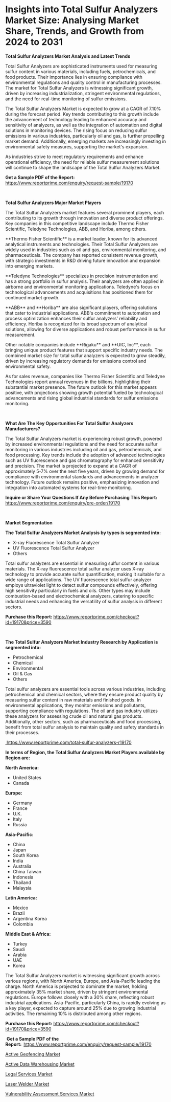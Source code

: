 <p><h1>Insights into Total Sulfur Analyzers Market Size: Analysing Market Share, Trends, and Growth from 2024 to 2031</h1></p><p><strong>Total Sulfur Analyzers Market Analysis and Latest Trends</strong></p>
<p><p>Total Sulfur Analyzers are sophisticated instruments used for measuring sulfur content in various materials, including fuels, petrochemicals, and food products. Their importance lies in ensuring compliance with environmental regulations and quality control in manufacturing processes. The market for Total Sulfur Analyzers is witnessing significant growth, driven by increasing industrialization, stringent environmental regulations, and the need for real-time monitoring of sulfur emissions.</p><p>The Total Sulfur Analyzers Market is expected to grow at a CAGR of 7.10% during the forecast period. Key trends contributing to this growth include the advancement of technology leading to enhanced accuracy and sensitivity of analyzers, as well as the integration of automation and digital solutions in monitoring devices. The rising focus on reducing sulfur emissions in various industries, particularly oil and gas, is further propelling market demand. Additionally, emerging markets are increasingly investing in environmental safety measures, supporting the market's expansion.</p><p>As industries strive to meet regulatory requirements and enhance operational efficiency, the need for reliable sulfur measurement solutions will continue to shape the landscape of the Total Sulfur Analyzers Market.</p></p>
<p><strong>Get a Sample PDF of the Report:&nbsp;</strong> <a href="https://www.reportprime.com/enquiry/request-sample/19170?utm_campaign=32&utm_medium=2&utm_source=Github&utm_content=ia&utm_term=22112024&utm_id=total-sulfur-analyzers">https://www.reportprime.com/enquiry/request-sample/19170</a></p>
<p>&nbsp;</p>
<p><strong>Total Sulfur Analyzers Major Market Players</strong></p>
<p><p>The Total Sulfur Analyzers market features several prominent players, each contributing to its growth through innovation and diverse product offerings. Key companies in this competitive landscape include Thermo Fisher Scientific, Teledyne Technologies, ABB, and Horiba, among others.</p><p>**Thermo Fisher Scientific** is a market leader, known for its advanced analytical instruments and technologies. Their Total Sulfur Analyzers are widely used in industries such as oil and gas, environmental monitoring, and pharmaceuticals. The company has reported consistent revenue growth, with strategic investments in R&D driving future innovation and expansion into emerging markets.</p><p>**Teledyne Technologies** specializes in precision instrumentation and has a strong portfolio in sulfur analysis. Their analyzers are often applied in airborne and environmental monitoring applications. Teledyne's focus on technological advancements and acquisitions has positioned them for continued market growth.</p><p>**ABB** and **Horiba** are also significant players, offering solutions that cater to industrial applications. ABB's commitment to automation and process optimization enhances their sulfur analyzers’ reliability and efficiency. Horiba is recognized for its broad spectrum of analytical solutions, allowing for diverse applications and robust performance in sulfur measurement.</p><p>Other notable companies include **Rigaku** and **UIC, Inc**, each bringing unique product features that support specific industry needs. The combined market size for total sulfur analyzers is expected to grow steadily, driven by increasing regulatory demands for emissions control and environmental safety.</p><p>As for sales revenue, companies like Thermo Fisher Scientific and Teledyne Technologies report annual revenues in the billions, highlighting their substantial market presence. The future outlook for this market appears positive, with projections showing growth potential fueled by technological advancements and rising global industrial standards for sulfur emissions monitoring.</p></p>
<p>&nbsp;</p>
<p><strong>What Are The Key Opportunities For Total Sulfur Analyzers Manufacturers?</strong></p>
<p><p>The Total Sulfur Analyzers market is experiencing robust growth, powered by increased environmental regulations and the need for accurate sulfur monitoring in various industries including oil and gas, petrochemicals, and food processing. Key trends include the adoption of advanced technologies such as UV fluorescence and gas chromatography for enhanced sensitivity and precision. The market is projected to expand at a CAGR of approximately 5-7% over the next five years, driven by growing demand for compliance with environmental standards and advancements in analyzer technology. Future outlook remains positive, emphasizing innovation and integration into automated systems for real-time monitoring.</p></p>
<p><strong>Inquire or Share Your Questions If Any Before Purchasing This Report:</strong> <a href="https://www.reportprime.com/enquiry/pre-order/19170?utm_campaign=32&utm_medium=2&utm_source=Github&utm_content=ia&utm_term=22112024&utm_id=total-sulfur-analyzers">https://www.reportprime.com/enquiry/pre-order/19170</a></p>
<p>&nbsp;</p>
<p><strong>Market Segmentation</strong></p>
<p><strong>The Total Sulfur Analyzers Market Analysis by types is segmented into:</strong></p>
<p><ul><li>X-ray Fluorescence Total Sulfur Analyzer</li><li>UV Fluorescence Total Sulfur Analyzer</li><li>Others</li></ul></p>
<p><p>Total sulfur analyzers are essential in measuring sulfur content in various materials. The X-ray fluorescence total sulfur analyzer uses X-ray technology to provide accurate sulfur quantification, making it suitable for a wide range of applications. The UV fluorescence total sulfur analyzer employs ultraviolet light to detect sulfur compounds effectively, offering high sensitivity particularly in fuels and oils. Other types may include combustion-based and electrochemical analyzers, catering to specific industrial needs and enhancing the versatility of sulfur analysis in different sectors.</p></p>
<p><strong>Purchase this Report:&nbsp;</strong><a href="https://www.reportprime.com/checkout?id=19170&price=3590&utm_campaign=32&utm_medium=2&utm_source=Github&utm_content=ia&utm_term=22112024&utm_id=total-sulfur-analyzers">https://www.reportprime.com/checkout?id=19170&price=3590</a></p>
<p>&nbsp;</p>
<p><strong>The Total Sulfur Analyzers Market Industry Research by Application is segmented into:</strong></p>
<p><ul><li>Petrochemical</li><li>Chemical</li><li>Environmental</li><li>Oil & Gas</li><li>Others</li></ul></p>
<p><p>Total sulfur analyzers are essential tools across various industries, including petrochemical and chemical sectors, where they ensure product quality by measuring sulfur content in raw materials and finished goods. In environmental applications, they monitor emissions and pollutants, supporting compliance with regulations. The oil and gas industry utilizes these analyzers for assessing crude oil and natural gas products. Additionally, other sectors, such as pharmaceuticals and food processing, benefit from total sulfur analysis to maintain quality and safety standards in their processes.</p></p>
<p><a href="https://www.reportprime.com/total-sulfur-analyzers-r19170?utm_campaign=32&utm_medium=2&utm_source=Github&utm_content=ia&utm_term=22112024&utm_id=total-sulfur-analyzers">&nbsp;https://www.reportprime.com/total-sulfur-analyzers-r19170</a></p>
<p><strong>In terms of Region, the Total Sulfur Analyzers Market Players available by Region are:</strong></p>
<p>
    <p> <strong> North America: </strong>
        <ul>
            <li>United States</li>
            <li>Canada</li>
        </ul>
        </p> 
    <p> <strong> Europe: </strong>
        <ul>
            <li>Germany</li>
            <li>France</li>
            <li>U.K.</li>
            <li>Italy</li>
            <li>Russia</li>
        </ul>
        </p> 
    <p> <strong> Asia-Pacific: </strong>
        <ul>
            <li>China</li>
            <li>Japan</li>
            <li>South Korea</li>
            <li>India</li>
            <li>Australia</li>
            <li>China Taiwan</li>
            <li>Indonesia</li>
            <li>Thailand</li>
            <li>Malaysia</li>
        </ul>
        </p> 
    <p> <strong> Latin America: </strong>
        <ul>
            <li>Mexico</li>
            <li>Brazil</li>
            <li>Argentina Korea</li>
            <li>Colombia</li>
        </ul>
        </p> 
    <p> <strong> Middle East & Africa: </strong>
        <ul>
            <li>Turkey</li>
            <li>Saudi</li>
            <li>Arabia</li>
            <li>UAE</li>
            <li>Korea</li>
        </ul>
    </p>
    </p>
<p><p>The Total Sulfur Analyzers market is witnessing significant growth across various regions, with North America, Europe, and Asia-Pacific leading the charge. North America is projected to dominate the market, holding approximately 35% market share, driven by stringent environmental regulations. Europe follows closely with a 30% share, reflecting robust industrial applications. Asia-Pacific, particularly China, is rapidly evolving as a key player, expected to capture around 25% due to growing industrial activities. The remaining 10% is distributed among other regions.</p></p>
<p><strong>Purchase this Report: </strong><a href="https://www.reportprime.com/checkout?id=19170&price=3590&utm_campaign=32&utm_medium=2&utm_source=Github&utm_content=ia&utm_term=22112024&utm_id=total-sulfur-analyzers">https://www.reportprime.com/checkout?id=19170&price=3590</a></p>
<p>&nbsp;<strong>Get a Sample PDF of the Report:&nbsp;&nbsp;</strong><a href="https://www.reportprime.com/enquiry/request-sample/19170?utm_campaign=32&utm_medium=2&utm_source=Github&utm_content=ia&utm_term=22112024&utm_id=total-sulfur-analyzers">https://www.reportprime.com/enquiry/request-sample/19170</a></p>
<p><strong></strong></p>
<p><p><a href="https://issuu.com/reportprime-2/docs/active-geofencing-market-size-2030._0c63e4e22f4b31?utm_campaign=32&utm_medium=2&utm_source=Github&utm_content=ia&utm_term=22112024&utm_id=total-sulfur-analyzers">Active Geofencing Market</a></p><p><a href="https://issuu.com/reportprime-2/docs/active-data-warehousing-market-size_88da2dbdc4210e?utm_campaign=32&utm_medium=2&utm_source=Github&utm_content=ia&utm_term=22112024&utm_id=total-sulfur-analyzers">Active Data Warehousing Market</a></p><p><a href="https://www.linkedin.com/pulse/legal-services-market-study-forecasted-cagr-5-serving-core-pazae?utm_campaign=32&utm_medium=2&utm_source=Github&utm_content=ia&utm_term=22112024&utm_id=total-sulfur-analyzers">Legal Services Market</a></p><p><a href="https://github.com/FassouRP/Market-Research-Report-List-6/blob/main/laser-welder-market.md?utm_campaign=32&utm_medium=2&utm_source=Github&utm_content=ia&utm_term=22112024&utm_id=total-sulfur-analyzers">Laser Welder Market</a></p><p><a href="https://www.linkedin.com/pulse/vulnerability-assessment-services-market-size-value-report-qkoce?utm_campaign=32&utm_medium=2&utm_source=Github&utm_content=ia&utm_term=22112024&utm_id=total-sulfur-analyzers">Vulnerability Assessment Services Market</a></p></p>